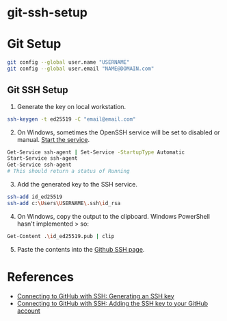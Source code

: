 # git-ssh-setup

# Git Setup

  ```bash
  git config --global user.name "USERNAME"
  git config --global user.email "NAME@DOMAIN.com"
  ```

## Git SSH Setup

1. Generate the key on local workstation.

  ```bash
  ssh-keygen -t ed25519 -C "email@email.com"
  ```

2. On Windows, sometimes the OpenSSH service will be set to disabled or manual. [Start the service](https://stackoverflow.com/questions/65741816/error-connecting-to-agent-no-such-file-or-directory-adding-key-to-ssh-agent).

  ```bash
  Get-Service ssh-agent | Set-Service -StartupType Automatic
  Start-Service ssh-agent
  Get-Service ssh-agent
  # This should return a status of Running
  ```

3. Add the generated key to the SSH service.

  ```bash
  ssh-add id_ed25519
  ssh-add c:\Users\USERNAME\.ssh\id_rsa
  ```

4. On Windows, copy the output to the clipboard. Windows PowerShell hasn't implemented > so:

  ```bash
  Get-Content .\id_ed25519.pub | clip
  ```

5. Paste the contents into the [Github SSH page](https://github.com/settings/ssh/new).

# References

- [Connecting to GitHub with SSH: Generating an SSH key](https://docs.github.com/en/authentication/connecting-to-github-with-ssh/generating-a-new-ssh-key-and-adding-it-to-the-ssh-agent)
- [Connecting to GitHub with SSH: Adding the SSH key to your GitHub account](https://docs.github.com/en/authentication/connecting-to-github-with-ssh/adding-a-new-ssh-key-to-your-github-account)
